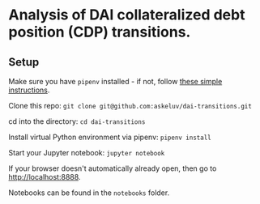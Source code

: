 # Analysis of DAI collateralized debt position (CDP) transitions.

## Setup

Make sure you have `pipenv` installed - if not, follow [these simple instructions](https://github.com/pypa/pipenv#installation).

Clone this repo:
`git clone git@github.com:askeluv/dai-transitions.git`

cd into the directory:
`cd dai-transitions`

Install virtual Python environment via pipenv:
`pipenv install`

Start your Jupyter notebook:
`jupyter notebook`

If your browser doesn't automatically already open, then go to [http://localhost:8888](http://localhost:8888).

Notebooks can be found in the `notebooks` folder.
